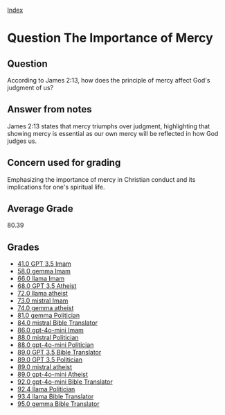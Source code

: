 
[Index](../../index.md)
# Question The Importance of Mercy
## Question
According to James 2:13, how does the principle of mercy affect God's judgment of us?

## Answer from notes
James 2:13 states that mercy triumphs over judgment, highlighting that showing mercy is essential as our own mercy will be reflected in how God judges us.

## Concern used for grading
Emphasizing the importance of mercy in Christian conduct and its implications for one's spiritual life.

## Average Grade
80.39

## Grades
 * [41.0 GPT 3.5 Imam](../answers/GPT_3.5_Imam/The_Importance_of_Mercy.md)
 * [58.0 gemma Imam](../answers/gemma_Imam/The_Importance_of_Mercy.md)
 * [66.0 llama Imam](../answers/llama_Imam/The_Importance_of_Mercy.md)
 * [68.0 GPT 3.5 Atheist](../answers/GPT_3.5_Atheist/The_Importance_of_Mercy.md)
 * [72.0 llama atheist](../answers/llama_atheist/The_Importance_of_Mercy.md)
 * [73.0 mistral Imam](../answers/mistral_Imam/The_Importance_of_Mercy.md)
 * [74.0 gemma atheist](../answers/gemma_atheist/The_Importance_of_Mercy.md)
 * [81.0 gemma Politician](../answers/gemma_Politician/The_Importance_of_Mercy.md)
 * [84.0 mistral Bible Translator](../answers/mistral_Bible_Translator/The_Importance_of_Mercy.md)
 * [86.0 gpt-4o-mini Imam](../answers/gpt-4o-mini_Imam/The_Importance_of_Mercy.md)
 * [88.0 mistral Politician](../answers/mistral_Politician/The_Importance_of_Mercy.md)
 * [88.0 gpt-4o-mini Politician](../answers/gpt-4o-mini_Politician/The_Importance_of_Mercy.md)
 * [89.0 GPT 3.5 Bible Translator](../answers/GPT_3.5_Bible_Translator/The_Importance_of_Mercy.md)
 * [89.0 GPT 3.5 Politician](../answers/GPT_3.5_Politician/The_Importance_of_Mercy.md)
 * [89.0 mistral atheist](../answers/mistral_atheist/The_Importance_of_Mercy.md)
 * [89.0 gpt-4o-mini Atheist](../answers/gpt-4o-mini_Atheist/The_Importance_of_Mercy.md)
 * [92.0 gpt-4o-mini Bible Translator](../answers/gpt-4o-mini_Bible_Translator/The_Importance_of_Mercy.md)
 * [92.4 llama Politician](../answers/llama_Politician/The_Importance_of_Mercy.md)
 * [93.4 llama Bible Translator](../answers/llama_Bible_Translator/The_Importance_of_Mercy.md)
 * [95.0 gemma Bible Translator](../answers/gemma_Bible_Translator/The_Importance_of_Mercy.md)

